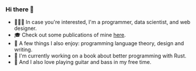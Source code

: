 ### Hi there 👋

- 👨🏻‍💻 In case you're interested, I'm a programmer, data scientist, and web designer.
- 🎓 Check out some publications of mine [here](https://base.ustc.edu.cn/publications).
- 🎨 A few things I also enjoy: programming language theory, design and writing.
- 📘 I'm currently working on a book about better programming with Rust.
- 🎸 And I also love playing guitar and bass in my free time.
